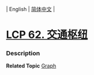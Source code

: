 | English | [简体中文](README.md) |

# [LCP 62. 交通枢纽](https://leetcode.cn/problems/D9PW8w)
 ### Description

**Related Topic**  [Graph](https://leetcode.cn/tag/graph) 